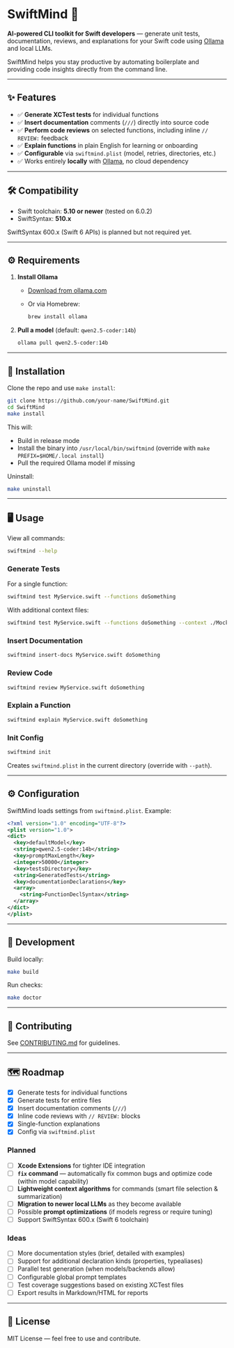 # SwiftMind 🧠

**AI-powered CLI toolkit for Swift developers** — generate unit tests, documentation, reviews, and explanations for your Swift code using [Ollama](https://ollama.com/) and local LLMs.

SwiftMind helps you stay productive by automating boilerplate and providing code insights directly from the command line.

---

## ✨ Features

- ✅ **Generate XCTest tests** for individual functions 
- ✅ **Insert documentation** comments (`///`) directly into source code  
- ✅ **Perform code reviews** on selected functions, including inline `// REVIEW:` feedback  
- ✅ **Explain functions** in plain English for learning or onboarding  
- ✅ **Configurable** via `swiftmind.plist` (model, retries, directories, etc.)  
- ✅ Works entirely **locally** with [Ollama](https://ollama.com/), no cloud dependency  

---

## 🛠 Compatibility

- Swift toolchain: **5.10 or newer** (tested on 6.0.2)  
- SwiftSyntax: **510.x**  
  
SwiftSyntax 600.x (Swift 6 APIs) is planned but not required yet.

---

## ⚙️ Requirements

1. **Install Ollama**  
   - [Download from ollama.com](https://ollama.com/download)  
   - Or via Homebrew:  

     ```bash
     brew install ollama
     ```

2. **Pull a model** (default: `qwen2.5-coder:14b`)  

   ```bash
   ollama pull qwen2.5-coder:14b
   ```

---

## 🚀 Installation

Clone the repo and use `make install`:

```bash
git clone https://github.com/your-name/SwiftMind.git
cd SwiftMind
make install
```

This will:
- Build in release mode
- Install the binary into `/usr/local/bin/swiftmind` (override with `make PREFIX=$HOME/.local install`)
- Pull the required Ollama model if missing

Uninstall:

```bash
make uninstall
```

---

## 🖥 Usage

View all commands:

```bash
swiftmind --help
```

### Generate Tests

For a single function:

```bash
swiftmind test MyService.swift --functions doSomething
```

With additional context files:

```bash
swiftmind test MyService.swift --functions doSomething --context ./Mocks.swift
```

### Insert Documentation

```bash
swiftmind insert-docs MyService.swift doSomething
```

### Review Code

```bash
swiftmind review MyService.swift doSomething
```

### Explain a Function

```bash
swiftmind explain MyService.swift doSomething
```

### Init Config

```bash
swiftmind init
```

Creates `swiftmind.plist` in the current directory (override with `--path`).

---

## ⚙️ Configuration

SwiftMind loads settings from `swiftmind.plist`. Example:

```xml
<?xml version="1.0" encoding="UTF-8"?>
<plist version="1.0">
<dict>
  <key>defaultModel</key>
  <string>qwen2.5-coder:14b</string>
  <key>promptMaxLength</key>
  <integer>50000</integer>
  <key>testsDirectory</key>
  <string>GeneratedTests</string>
  <key>documentationDeclarations</key>
  <array>
    <string>FunctionDeclSyntax</string>
  </array>
</dict>
</plist>
```

---

## 🧪 Development

Build locally:

```bash
make build
```

Run checks:

```bash
make doctor
```

---

## 🤝 Contributing
See [CONTRIBUTING.md](CONTRIBUTING.md) for guidelines.

---

## 🗺 Roadmap

- [x] Generate tests for individual functions
- [x] Generate tests for entire files
- [x] Insert documentation comments (`///`)
- [x] Inline code reviews with `// REVIEW:` blocks
- [x] Single-function explanations
- [x] Config via `swiftmind.plist`

### Planned
- [ ] **Xcode Extensions** for tighter IDE integration
- [ ] **`fix` command** — automatically fix common bugs and optimize code (within model capability)
- [ ] **Lightweight context algorithms** for commands (smart file selection & summarization)
- [ ] **Migration to newer local LLMs** as they become available
- [ ] Possible **prompt optimizations** (if models regress or require tuning)
- [ ] Support SwiftSyntax 600.x (Swift 6 toolchain)

### Ideas
- [ ] More documentation styles (brief, detailed with examples)
- [ ] Support for additional declaration kinds (properties, typealiases)
- [ ] Parallel test generation (when models/backends allow)
- [ ] Configurable global prompt templates
- [ ] Test coverage suggestions based on existing XCTest files
- [ ] Export results in Markdown/HTML for reports

---

## 📜 License

MIT License — feel free to use and contribute.
